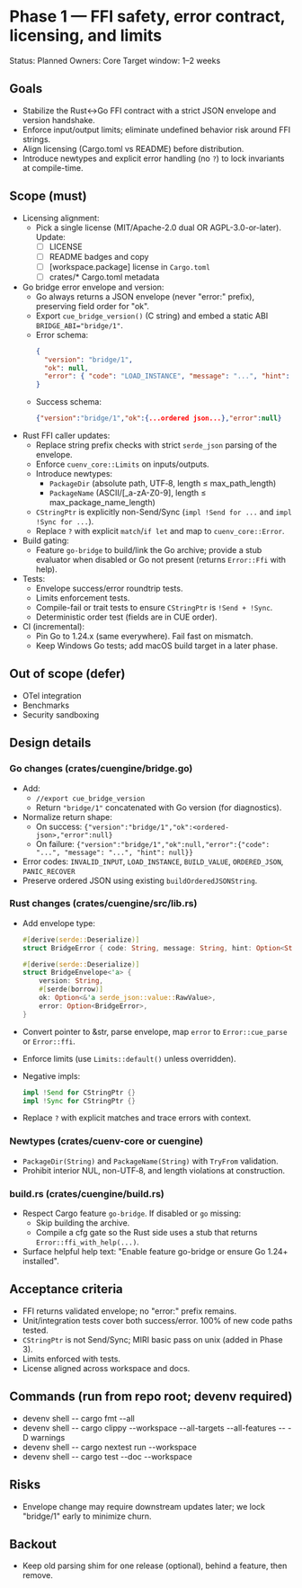 # Phase 1 — FFI safety, error contract, licensing, and limits

Status: Planned
Owners: Core
Target window: 1–2 weeks

## Goals

- Stabilize the Rust↔Go FFI contract with a strict JSON envelope and version handshake.
- Enforce input/output limits; eliminate undefined behavior risk around FFI strings.
- Align licensing (Cargo.toml vs README) before distribution.
- Introduce newtypes and explicit error handling (no `?`) to lock invariants at compile-time.

## Scope (must)

- Licensing alignment:
  - Pick a single license (MIT/Apache-2.0 dual OR AGPL-3.0-or-later). Update:
    - [ ] LICENSE
    - [ ] README badges and copy
    - [ ] [workspace.package] license in `Cargo.toml`
    - [ ] crates/\* Cargo.toml metadata
- Go bridge error envelope and version:
  - Go always returns a JSON envelope (never "error:" prefix), preserving field order for "ok".
  - Export `cue_bridge_version()` (C string) and embed a static ABI `BRIDGE_ABI="bridge/1"`.
  - Error schema:
    ```json
    {
      "version": "bridge/1",
      "ok": null,
      "error": { "code": "LOAD_INSTANCE", "message": "...", "hint": null }
    }
    ```
  - Success schema:
    ```json
    {"version":"bridge/1","ok":{...ordered json...},"error":null}
    ```
- Rust FFI caller updates:
  - Replace string prefix checks with strict `serde_json` parsing of the envelope.
  - Enforce `cuenv_core::Limits` on inputs/outputs.
  - Introduce newtypes:
    - `PackageDir` (absolute path, UTF‑8, length ≤ max_path_length)
    - `PackageName` (ASCII/[_a-zA-Z0-9], length ≤ max_package_name_length)
  - `CStringPtr` is explicitly non-Send/Sync (`impl !Send for ...` and `impl !Sync for ...`).
  - Replace `?` with explicit `match`/`if let` and map to `cuenv_core::Error`.
- Build gating:
  - Feature `go-bridge` to build/link the Go archive; provide a stub evaluator when disabled or Go not present (returns `Error::Ffi` with help).
- Tests:
  - Envelope success/error roundtrip tests.
  - Limits enforcement tests.
  - Compile-fail or trait tests to ensure `CStringPtr` is `!Send + !Sync`.
  - Deterministic order test (fields are in CUE order).
- CI (incremental):
  - Pin Go to 1.24.x (same everywhere). Fail fast on mismatch.
  - Keep Windows Go tests; add macOS build target in a later phase.

## Out of scope (defer)

- OTel integration
- Benchmarks
- Security sandboxing

## Design details

### Go changes (crates/cuengine/bridge.go)

- Add:
  - `//export cue_bridge_version`
  - Return `"bridge/1"` concatenated with Go version (for diagnostics).
- Normalize return shape:
  - On success: `{"version":"bridge/1","ok":<ordered-json>,"error":null}`
  - On failure: `{"version":"bridge/1","ok":null,"error":{"code": "...", "message": "...", "hint": null}}`
- Error codes: `INVALID_INPUT`, `LOAD_INSTANCE`, `BUILD_VALUE`, `ORDERED_JSON`, `PANIC_RECOVER`
- Preserve ordered JSON using existing `buildOrderedJSONString`.

### Rust changes (crates/cuengine/src/lib.rs)

- Add envelope type:

  ```rust
  #[derive(serde::Deserialize)]
  struct BridgeError { code: String, message: String, hint: Option<String> }

  #[derive(serde::Deserialize)]
  struct BridgeEnvelope<'a> {
      version: String,
      #[serde(borrow)]
      ok: Option<&'a serde_json::value::RawValue>,
      error: Option<BridgeError>,
  }
  ```

- Convert pointer to &str, parse envelope, map `error` to `Error::cue_parse` or `Error::ffi`.
- Enforce limits (use `Limits::default()` unless overridden).
- Negative impls:
  ```rust
  impl !Send for CStringPtr {}
  impl !Sync for CStringPtr {}
  ```
- Replace `?` with explicit matches and trace errors with context.

### Newtypes (crates/cuenv-core or cuengine)

- `PackageDir(String)` and `PackageName(String)` with `TryFrom` validation.
- Prohibit interior NUL, non-UTF‑8, and length violations at construction.

### build.rs (crates/cuengine/build.rs)

- Respect Cargo feature `go-bridge`. If disabled or `go` missing:
  - Skip building the archive.
  - Compile a cfg gate so the Rust side uses a stub that returns `Error::ffi_with_help(...)`.
- Surface helpful help text: "Enable feature go-bridge or ensure Go 1.24+ installed".

## Acceptance criteria

- FFI returns validated envelope; no "error:" prefix remains.
- Unit/integration tests cover both success/error. 100% of new code paths tested.
- `CStringPtr` is not Send/Sync; MIRI basic pass on unix (added in Phase 3).
- Limits enforced with tests.
- License aligned across workspace and docs.

## Commands (run from repo root; devenv required)

- devenv shell -- cargo fmt --all
- devenv shell -- cargo clippy --workspace --all-targets --all-features -- -D warnings
- devenv shell -- cargo nextest run --workspace
- devenv shell -- cargo test --doc --workspace

## Risks

- Envelope change may require downstream updates later; we lock "bridge/1" early to minimize churn.

## Backout

- Keep old parsing shim for one release (optional), behind a feature, then remove.
